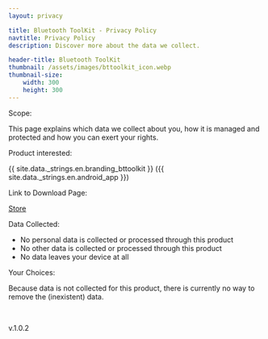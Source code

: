 ```yaml
---
layout: privacy

title: Bluetooth ToolKit - Privacy Policy
navtitle: Privacy Policy
description: Discover more about the data we collect.

header-title: Bluetooth ToolKit
thumbnail: /assets/images/bttoolkit_icon.webp
thumbnail-size: 
    width: 300
    height: 300
---
```


<p class="title">Scope:</p>
<p class="text">This page explains which data we collect about you, how it is managed and protected and how
	you can exert your rights.</p>
<p class="title">Product interested:</p>
<p class="text">{{ site.data._strings.en.branding_bttoolkit }} ({{ site.data._strings.en.android_app }})</p>
<p class="title">Link to Download Page:</p>
<p class="text"><a target="_blank"
		href="https://play.google.com/store/apps/details?id=com.metris.xposed.bluetoothToolkitFree">Store</a>
</p>
<p class="title">Data Collected:</p>
<div class="text">
	<ul>
		<li>No personal data is collected or processed through this product</li>
		<li>No other data is collected or processed through this product</li>
		<li>No data leaves your device at all</li>
	</ul>
</div>
<p class="title">Your Choices:</p>
<p class="text">Because data is not collected for this product, there is currently no way to remove the
	(inexistent) data.</p>
<br>
<p class="text align-right">v.1.0.2</p>